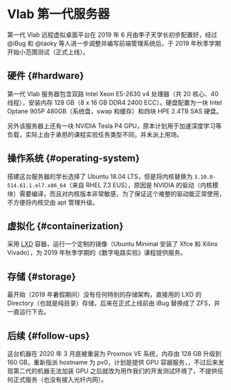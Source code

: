 # Vlab 第一代服务器

第一代 Vlab 远程虚拟桌面平台在 2019 年 6 月由李子天学长初步配置好，经过 @iBug 和 @taoky 等人进一步调整并编写前端管理系统后，于 2019 年秋季学期开始小范围测试（正式上线）。

## 硬件 {#hardware}

第一代 Vlab 服务器包含双路 Intel Xeon E5-2630 v4 处理器（共 20 核心、40 线程），安装内存 128 GB（8 x 16 GB DDR4 2400 ECC）。硬盘配置为一块 Intel Optane 905P 480GB（系统盘，swap 和缓存）和四块 HPE 2.4TB SAS 硬盘。

另外该服务器上还有一块 NVIDIA Tesla P4 GPU，原本计划用于加速深度学习等负载，实际上由于承担的课程实验任务类型不同，并未派上用场。

## 操作系统 {#operating-system}

搭建这台服务器的学长选择了 Ubuntu 18.04 LTS，但是将内核替换为 `3.10.0-514.61.1.el7.x86_64`（来自 RHEL 7.3 EUS），原因是 NVIDIA 的驱动（内核模块）需要编译，而且对内核版本非常敏感，为了保证这个难整的驱动能正常使用，不方便将内核交由 apt 管理升级。

## 虚拟化 {#containerization}

采用 [LXD](https://linuxcontainers.org/) 容器，运行一个定制的镜像（Ubuntu Minimal 安装了 Xfce 和 Xilinx Vivado），为 2019 年秋季学期的《数字电路实验》课程提供服务。

## 存储 {#storage}

最开始（2019 年暑假期间）没有任何特别的存储架构，直接用的 LXD 的 Directory（也就是纯目录）存储，后来在正式上线前由 iBug 替换成了 ZFS，并一直运行下去。

## 后续 {#follow-ups}

这台机器在 2020 年 3 月底被重装为 Proxmox VE 系统，内存由 128 GB 升级到 160 GB，重新指派 hostname 为 pv0，计划是提供 GPU 容器服务，，不过后来发现第二代的机器无法加装 GPU 之后就改为用作我们的开发测试环境了，不提供任何正式服务（也没有接入光纤内网）。
